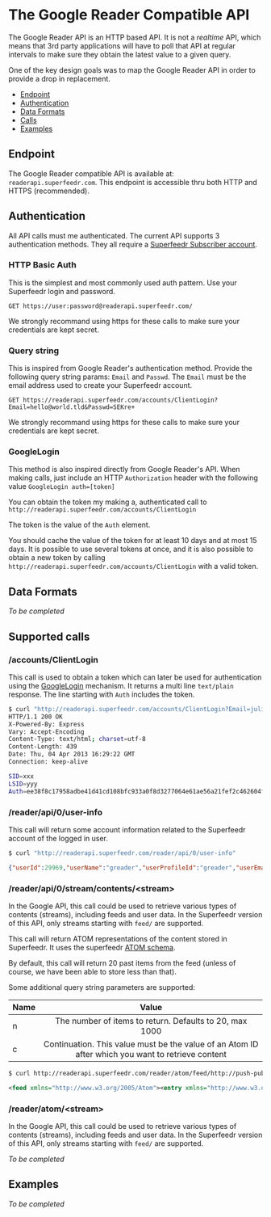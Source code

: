 The Google Reader Compatible API
================================

The Google Reader API is an HTTP based API. It is not a *realtime* API, which means that 3rd party applications will have to poll that API at regular intervals to make sure they obtain the latest value to a given query.

One of the key design goals was to map the Google Reader API in order to provide a drop in replacement.

* [Endpoint](#endpoint)
* [Authentication](#Authentication)
* [Data Formats](#data-formats)
* [Calls](#supported-calls)
* [Examples](#examples)


## Endpoint

The Google Reader compatible API is available at:
`readerapi.superfeedr.com`. This endpoint is accessible thru both HTTP and HTTPS (recommended).

## Authentication

All API calls must me authenticated. The current API supports 3 authentication methods. They all require a [Superfeedr Subscriber account](http://superfeedr.com/subscriber).

### HTTP Basic Auth

This is the simplest and most commonly used auth pattern. Use your Superfeedr login and password.

```
GET https://user:password@readerapi.superfeedr.com/
```

We strongly recommand using https for these calls to make sure your credentials are kept secret.

### Query string

This is inspired from Google Reader's authentication method. Provide the following query string params: `Email` and `Passwd`. The `Email` must be the email address used to create your Superfeedr account.

```
GET https://readerapi.superfeedr.com/accounts/ClientLogin?Email=hello@world.tld&Passwd=SEKre+
```

We strongly recommand using https for these calls to make sure your credentials are kept secret.

### GoogleLogin

This method is also inspired directly from Google Reader's API. When making calls, just include an HTTP `Authorization` header with the following value `GoogleLogin auth=[token]`

You can obtain the token my making a, authenticated call to `http://readerapi.superfeedr.com/accounts/ClientLogin`

The token is the value of the `Auth` element.

You should cache the value of the token for at least 10 days and at most 15 days.
It is possible to use several tokens at once, and it is also possible to obtain a new token by calling  `http://readerapi.superfeedr.com/accounts/ClientLogin` with a valid token.

## Data Formats

*To be completed*

## Supported calls

### /accounts/ClientLogin

This call is used to obtain a token which can later be used for authentication using the [GoogleLogin](#googlelogin) mechanism.
It returns a multi line `text/plain` response.
The line starting with `Auth` includes the token.

```bash
$ curl "http://readerapi.superfeedr.com/accounts/ClientLogin?Email=julien.genestoux%40gmail.com&Passwd=gyucmgcucaomxpie" -D-
HTTP/1.1 200 OK
X-Powered-By: Express
Vary: Accept-Encoding
Content-Type: text/html; charset=utf-8
Content-Length: 439
Date: Thu, 04 Apr 2013 16:29:22 GMT
Connection: keep-alive

SID=xxx
LSID=yyy
Auth=ee38f8c17958adbe41d41cd108bfc933a0f8d3277064e61ae56a21fef2c462604f0eb11cd35381b88333e7bbb3f1c20e4cd69140d646158cd4ba90e67321cbdb15aa0d24fdb18fead0f371a9880eb109abd8e98fb665d184c0aa09f84783366b8f64db41f2237bad3420e19796ce7d220d7932f15b0dcb73d6ffcc7fad9ab2e51b1c57e2ca2ac0a9cf5233346d7e52c2e736e368f72883ced0259624bd20e217f31e5738eb1392bbee80f85965120f9d195639519ac4ccc0515b246a86a7b49d20205a22f6eba097b8d2f2a324dcf169
```

### /reader/api/0/user-info

This call will return some account information related to the Superfeedr account of the logged in user.

```bash
$ curl "http://readerapi.superfeedr.com/reader/api/0/user-info"
```

```json
{"userId":29969,"userName":"greader","userProfileId":"greader","userEmail":"julien.genestoux@gmail.com","isBloggerUser":false,"signupTimeSec":0,"publicUserName":"greader","isMultiLoginEnabled":false}
```

### /reader/api/0/stream/contents/&lt;stream&gt;

In the Google API, this call could be used to retrieve various types of contents (streams), including feeds and user data. In the Superfeedr version of this API, only streams starting with `feed/` are supported.

This call will return ATOM representations of the content stored in Superfeedr. It uses the superfeedr [ATOM schema](http://superfeedr.com/documentation#entry_schema).

By default, this call will return 20 past items from the feed (unless of course, we have been able to store less than that). 

Some additional query string parameters are supported:

| Name  | Value                                                    |
| ----- |:--------------------------------------------------------:| 
| n     | The number of items to return. Defaults to 20, max 1000  | 
| c     | Continuation. This value must be the value of an Atom ID after which you want to retrieve content| 

```bash
$ curl http://readerapi.superfeedr.com/reader/atom/feed/http://push-pub.appspot.com/feed 
```

```xml
<feed xmlns="http://www.w3.org/2005/Atom"><entry xmlns="http://www.w3.org/2005/Atom" xmlns:geo="http://www.georss.org/georss" xmlns:as="http://activitystrea.ms/spec/1.0/" xmlns:sf="http://superfeedr.com/xmpp-pubsub-ext"><id>http://push-pub.appspot.com/feed/718002</id><published>2013-04-04T13:10:12Z</published><updated>2013-04-04T13:10:12Z</updated><title>Thursday Morning 5</title><content type="text">Thursday Morning 5</content><link title="Thursday Morning 5" rel="alternate" href="http://push-pub.appspot.com/entry/718002" type="text/html"/></entry><entry xmlns="http://www.w3.org/2005/Atom" xmlns:geo="http://www.georss.org/georss" xmlns:as="http://activitystrea.ms/spec/1.0/" xmlns:sf="http://superfeedr.com/xmpp-pubsub-ext"><id>http://push-pub.appspot.com/feed/722001</id><published>2013-04-04T13:09:40Z</published><updated>2013-04-04T13:09:40Z</updated><title>Thursday Morning 4</title><content type="text">Thursday Morning 4</content><link title="Thursday Morning 4" rel="alternate" href="http://push-pub.appspot.com/entry/722001" type="text/html"/></entry><entry xmlns="http://www.w3.org/2005/Atom" xmlns:geo="http://www.georss.org/georss" xmlns:as="http://activitystrea.ms/spec/1.0/" xmlns:sf="http://superfeedr.com/xmpp-pubsub-ext"><id>http://push-pub.appspot.com/feed/719002</id><published>2013-04-04T13:09:10Z</published><updated>2013-04-04T13:09:10Z</updated><title>Thursday Morning 3</title><content type="text">Thursday Morning 3</content><link title="Thursday Morning 3" rel="alternate" href="http://push-pub.appspot.com/entry/719002" type="text/html"/></entry><entry xmlns="http://www.w3.org/2005/Atom" xmlns:geo="http://www.georss.org/georss" xmlns:as="http://activitystrea.ms/spec/1.0/" xmlns:sf="http://superfeedr.com/xmpp-pubsub-ext"><id>http://push-pub.appspot.com/feed/720001</id><published>2013-04-04T12:59:31Z</published><updated>2013-04-04T12:59:31Z</updated><title>thursday morning</title><content type="text">thursday morning</content><link title="thursday morning" rel="alternate" href="http://push-pub.appspot.com/entry/720001" type="text/html"/></entry><entry xmlns="http://www.w3.org/2005/Atom" xmlns:geo="http://www.georss.org/georss" xmlns:as="http://activitystrea.ms/spec/1.0/" xmlns:sf="http://superfeedr.com/xmpp-pubsub-ext"><id>http://push-pub.appspot.com/feed/719001</id><published>2013-04-04T12:52:07Z</published><updated>2013-04-04T12:52:07Z</updated><title>Test Message 1</title><content type="text">testing</content><link title="Test Message 1" rel="alternate" href="http://push-pub.appspot.com/entry/719001" type="text/html"/></entry><entry xmlns="http://www.w3.org/2005/Atom" xmlns:geo="http://www.georss.org/georss" xmlns:as="http://activitystrea.ms/spec/1.0/" xmlns:sf="http://superfeedr.com/xmpp-pubsub-ext"><id>http://push-pub.appspot.com/feed/718001</id><published>2013-04-04T11:55:51Z</published><updated>2013-04-04T11:55:51Z</updated><title>Google Reader</title><content type="text">Test?</content><link title="Google Reader" rel="alternate" href="http://push-pub.appspot.com/entry/718001" type="text/html"/></entry><entry xmlns="http://www.w3.org/2005/Atom" xmlns:geo="http://www.georss.org/georss" xmlns:as="http://activitystrea.ms/spec/1.0/" xmlns:sf="http://superfeedr.com/xmpp-pubsub-ext"><id>http://push-pub.appspot.com/feed/705017</id><published>2013-04-03T22:57:43Z</published><updated>2013-04-03T22:57:43Z</updated><title>Mighty</title><content type="text">Feed!</content><link title="Mighty" rel="alternate" href="http://push-pub.appspot.com/entry/705017" type="text/html"/></entry><entry xmlns="http://www.w3.org/2005/Atom" xmlns:geo="http://www.georss.org/georss" xmlns:as="http://activitystrea.ms/spec/1.0/" xmlns:sf="http://superfeedr.com/xmpp-pubsub-ext"><id>http://push-pub.appspot.com/feed/717001</id><published>2013-04-03T22:07:38Z</published><updated>2013-04-03T22:07:38Z</updated><title>hello</title><content type="text">world</content><link title="hello" rel="alternate" href="http://push-pub.appspot.com/entry/717001" type="text/html"/></entry></feed>
```

### /reader/atom/&lt;stream&gt;

In the Google API, this call could be used to retrieve various types of contents (streams), including feeds and user data. In the Superfeedr version of this API, only streams starting with `feed/` are supported.





*To be completed*

## Examples

*To be completed*

